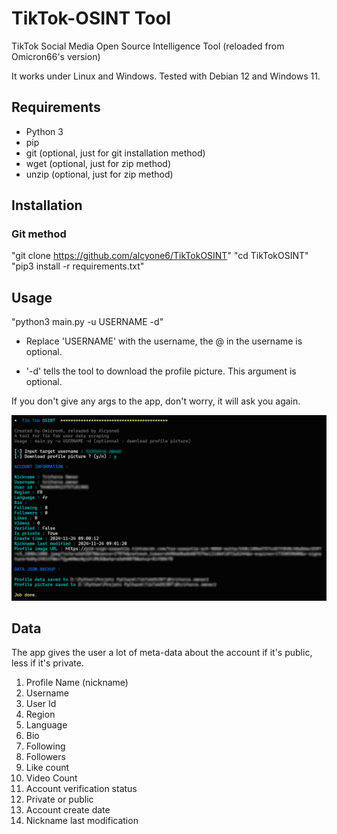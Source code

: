 # TikTok-OSINT Tool

TikTok Social Media Open Source Intelligence Tool (reloaded from Omicron66's version)

It works under Linux and Windows. Tested with Debian 12 and Windows 11.

## Requirements
- Python 3
- pip
- git (optional, just for git installation method)
- wget (optional, just for zip method)
- unzip (optional, just for zip method)

## Installation
### Git method

"git clone https://github.com/alcyone6/TikTokOSINT"
"cd TikTokOSINT"
"pip3 install -r requirements.txt"

## Usage

"python3 main.py -u USERNAME -d"

- Replace 'USERNAME' with the username, the @ in the username is optional.

- '-d' tells the tool to download the profile picture. This argument is optional.

If you don't give any args to the app, don't worry, it will ask you again.

![alt text](https://github.com/alcyone6/TikTokOSINT/blob/master/images/image.png?raw=true)

## Data

The app gives the user a lot of meta-data about the account if it's public, less if it's private.

1. Profile Name (nickname)
2. Username
3. User Id
4. Region
5. Language
6. Bio
7. Following
8. Followers
9. Like count
10. Video Count
11. Account verification status
12. Private or public
13. Account create date
14. Nickname last modification
